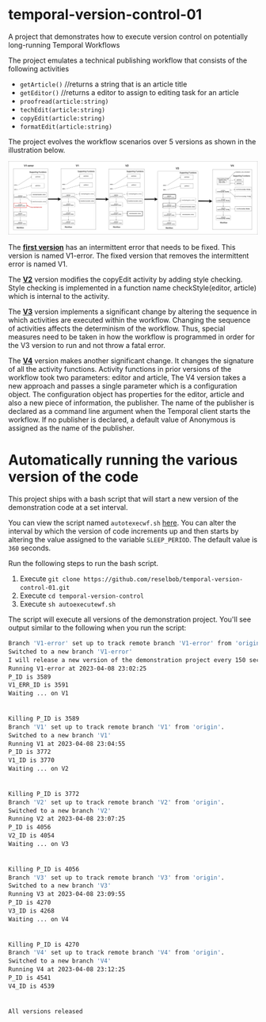 # temporal-version-control-01
A project that demonstrates how to execute version control on potentially long-running Temporal Workflows

The project emulates a technical publishing workflow that consists of the following activities

- `getArticle()` //returns a string that is an article title
- `getEditor()` //returns a editor to assign to editing task for an article
- `proofread(article:string)`
- `techEdit(article:string)`
- `copyEdit(article:string)`
- `formatEdit(article:string)`

The project evolves the workflow scenarios over 5 versions as shown in the illustration below.

![versions](./images/versions-all.jpg)

The [**first version**](https://github.com/reselbob/temporal-version-control-01/tree/V1) has an intermittent error that needs to be fixed. This version is named V1-error. The fixed version that removes the intermittent error is named V1.

The [**V2**]() version modifies the copyEdit activity by adding style checking. Style checking is implemented in a function name checkStyle(editor, article) which is internal to the activity.

The [**V3**](https://github.com/reselbob/temporal-version-control-01/tree/V3) version implements a significant change by altering the sequence in which activities are executed within the workflow. Changing the sequence of activities affects the determinism of the workflow. Thus, special measures need to be taken in how the workflow is programmed in order for the V3 version to run and not throw a fatal error.

The [**V4**](https://github.com/reselbob/temporal-version-control-01/tree/V4) version makes another significant change. It changes the signature of all the activity functions. Activity functions in prior versions of the workflow took two parameters: editor and article, The V4 version takes a new approach and passes a single parameter which is a configuration object. The configuration object has properties for the editor, article and also a new piece of information, the publisher. The name of the publisher is declared as a command line argument when the Temporal client starts the workflow. If no publisher is declared, a default value of Anonymous is assigned as the name of the publisher.


# Automatically running the various version of the code

This project ships with a bash script that will start a new version of the demonstration code at a set interval.

You can view the script named `autotexecwf.sh` [here](./autoexecutewf.sh). You can alter the interval by which the version of code increments up and then starts by altering the value assigned to the variable `SLEEP_PERIOD`. The default value is `360` seconds.

Run the following steps to run the bash script.

1. Execute `git clone https://github.com/reselbob/temporal-version-control-01.git`
2. Execute `cd temporal-version-control`
3. Execute `sh autoexecutewf.sh`

The script will execute all versions of the demonstration project. You'll see output similar to the following when you run the script:

```bash
Branch 'V1-error' set up to track remote branch 'V1-error' from 'origin'.
Switched to a new branch 'V1-error'
I will release a new version of the demonstration project every 150 seconds
Running V1-error at 2023-04-08 23:02:25
P_ID is 3589
V1_ERR_ID is 3591
Waiting ... on V1


Killing P_ID is 3589
Branch 'V1' set up to track remote branch 'V1' from 'origin'.
Switched to a new branch 'V1'
Running V1 at 2023-04-08 23:04:55
P_ID is 3772
V1_ID is 3770
Waiting ... on V2


Killing P_ID is 3772
Branch 'V2' set up to track remote branch 'V2' from 'origin'.
Switched to a new branch 'V2'
Running V2 at 2023-04-08 23:07:25
P_ID is 4056
V2_ID is 4054
Waiting ... on V3


Killing P_ID is 4056
Branch 'V3' set up to track remote branch 'V3' from 'origin'.
Switched to a new branch 'V3'
Running V3 at 2023-04-08 23:09:55
P_ID is 4270
V3_ID is 4268
Waiting ... on V4


Killing P_ID is 4270
Branch 'V4' set up to track remote branch 'V4' from 'origin'.
Switched to a new branch 'V4'
Running V4 at 2023-04-08 23:12:25
P_ID is 4541
V4_ID is 4539


All versions released

```


